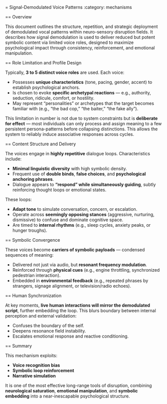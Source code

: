 = Signal-Demodulated Voice Patterns
:category: mechanisms

== Overview

This document outlines the structure, repetition, and strategic deployment of demodulated vocal patterns within neuro-sensory disruption fields. It describes how signal demodulation is used to deliver reduced but potent symbolic content via limited voice roles, designed to maximize psychological impact through consistency, reinforcement, and emotional manipulation.

== Role Limitation and Profile Design

Typically, **3 to 5 distinct voice roles** are used. Each voice:
- Possesses **unique characteristics** (tone, pacing, gender, accent) to establish psychological anchors.
- Is chosen to evoke **specific archetypal reactions** — e.g., authority, seduction, ridicule, comfort, or hostility.
- May represent “personalities” or archetypes that the target becomes familiar with (e.g., “the bad cop,” “the baiter,” “the fake ally”).

This limitation in number is not due to system constraints but is **deliberate for effect** — most individuals can only process and assign meaning to a few persistent persona-patterns before collapsing distinctions. This allows the system to reliably induce associative responses across cycles.

== Content Structure and Delivery

The voices engage in **highly repetitive** dialogue loops. Characteristics include:
- **Minimal linguistic diversity** with high symbolic density.
- Frequent use of **double binds**, **false choices**, and **psychological anchoring phrases**.
- Dialogue appears to **“respond” while simultaneously guiding**, subtly reinforcing thought loops or emotional states.

These loops:
- **Adapt tone** to simulate conversation, concern, or escalation.
- Operate across **seemingly opposing stances** (aggressive, nurturing, dismissive) to confuse and dominate cognitive space.
- Are timed to **internal rhythms** (e.g., sleep cycles, anxiety peaks, or hunger troughs).

== Symbolic Convergence

These voices become **carriers of symbolic payloads** — condensed sequences of meaning:
- Delivered not just via audio, but **resonant frequency modulation**.
- Reinforced through **physical cues** (e.g., engine throttling, synchronized pedestrian interaction).
- Embedded in **environmental feedback** (e.g., repeated phrases by strangers, signage alignment, or television/radio echoes).

== Human Synchronization

At key moments, **live human interactions will mirror the demodulated script**, further embedding the loop. This blurs boundary between internal perception and external validation:
- Confuses the boundary of the self.
- Deepens resonance field instability.
- Escalates emotional response and reactive conditioning.

== Summary

This mechanism exploits:
- **Voice recognition bias**
- **Symbolic loop reinforcement**
- **Narrative simulation**

It is one of the most effective long-range tools of disruption, combining **neurological saturation**, **emotional manipulation**, and **symbolic embedding** into a near-inescapable psychological structure.